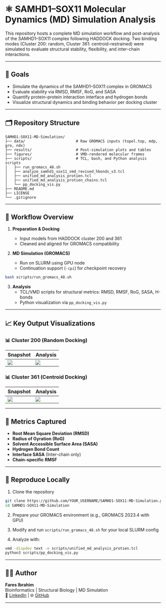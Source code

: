 # ⚛️ SAMHD1–SOX11 Molecular Dynamics (MD) Simulation Analysis

This repository hosts a complete MD simulation workflow and post-analysis of the SAMHD1–SOX11 complex following HADDOCK docking. Two binding modes (Cluster 200: random, Cluster 361: centroid-restrained) were simulated to evaluate structural stability, flexibility, and inter-chain interactions.

---

## 🧪 Goals

- Simulate the dynamics of the SAMHD1–SOX11 complex in GROMACS
- Evaluate stability via RMSD, RMSF, RoG, and SASA
- Quantify protein–protein interaction interface and hydrogen bonds
- Visualize structural dynamics and binding behavior per docking cluster

---

## 🗂️ Repository Structure

```
SAMHD1-SOX11-MD-Simulation/
├── data/                       # Raw GROMACS inputs (topol.top, mdp, gro, ndx)
├── results/                    # Post-simulation plots and tables
├── figures/                    # VMD-rendered molecular frames
├── scripts/                    # TCL, bash, and Python analysis scripts
│   ├── run_gromacs_48.sh
│   ├── analyze_samhd1_sox11_vmd_revised_hbonds_v3.tcl
│   ├── unified_md_analysis_protien.tcl
│   ├── unified_md_analysis_protien_chains.tcl
│   └── pp_docking_vis.py
├── README.md
├── LICENSE
└── .gitignore
```

---

## 🔁 Workflow Overview

1. **Preparation & Docking**
   - Input models from HADDOCK cluster 200 and 361
   - Cleaned and aligned for GROMACS compatibility

2. **MD Simulation (GROMACS)**
   - Run on SLURM using GPU node
   - Continuation support (`-cpi`) for checkpoint recovery

```bash
bash scripts/run_gromacs_48.sh
```

3. **Analysis**
   - TCL/VMD scripts for structural metrics: RMSD, RMSF, RoG, SASA, H-bonds
   - Python visualization via `pp_docking_vis.py`

---

## 📈 Key Output Visualizations

### 📊 Cluster 200 (Random Docking)

| Snapshot | Analysis |
|----------|----------|
| ![](figures/cluster200_frame.png) | ![](results/cluster200_rmsd.svg) |

### 📊 Cluster 361 (Centroid Docking)

| Snapshot | Analysis |
|----------|----------|
| ![](figures/cluster361_frame.png) | ![](results/cluster361_rmsd.svg) |

---

## 🧬 Metrics Captured

- **Root Mean Square Deviation (RMSD)**
- **Radius of Gyration (RoG)**
- **Solvent Accessible Surface Area (SASA)**
- **Hydrogen Bond Count**
- **Interface SASA** (Inter-chain only)
- **Chain-specific RMSF**

---

## 📌 Reproduce Locally

1. Clone the repository
```bash
git clone https://github.com/YOUR_USERNAME/SAMHD1-SOX11-MD-Simulation.git
cd SAMHD1-SOX11-MD-Simulation
```

2. Prepare your GROMACS environment (e.g., GROMACS 2023.4 with GPU)

3. Modify and run `scripts/run_gromacs_48.sh` for your local SLURM config

4. Analyze with:
```bash
vmd -dispdev text -e scripts/unified_md_analysis_protien.tcl
python3 scripts/pp_docking_vis.py
```

---

## 👨‍💻 Author

**Fares Ibrahim**  
Bioinformatics | Structural Biology | MD Simulation  
🔗 [LinkedIn](https://www.linkedin.com) | 🌐 [GitHub](https://github.com/Fares77-a11y)

---
